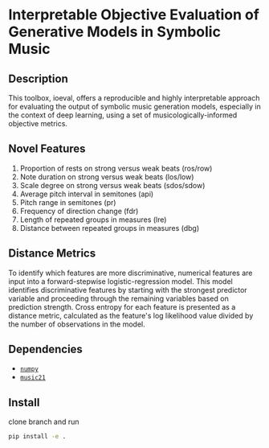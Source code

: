 # Interpretable Objective Evaluation of Generative Models in Symbolic Music

## Description
This toolbox, ioeval, offers a reproducible and highly interpretable approach for evaluating the output of symbolic music generation models, especially in the context of deep learning, using a set of musicologically-informed objective metrics. 

## Novel Features
1. Proportion of rests on strong versus weak beats (ros/row)
2. Note duration on strong versus weak beats (los/low)
3. Scale degree on strong versus weak beats (sdos/sdow)
4. Average pitch interval in semitones (api)
5. Pitch range in semitones (pr)
6. Frequency of direction change (fdr)
7. Length of repeated groups in measures (lre)
8. Distance between repeated groups in measures (dbg)

## Distance Metrics
To identify which features are more discriminative, numerical features are input into a forward-stepwise logistic-regression model. This model identifies discriminative features by starting with the strongest predictor variable and proceeding through the remaining variables based on prediction strength.
Cross entropy for each feature is presented as a distance metric, calculated as the feature's log likelihood value divided by the number of observations in the model.

## Dependencies

 * [`numpy`](http://www.numpy.org)
 * [`music21`](https://github.com/cuthbertLab/music21)

## Install

clone branch and run

```sh
pip install -e .
```
